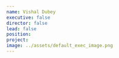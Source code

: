```yaml
---
name: Vishal Dubey
executive: false
director: false
lead: false
position:  
project:  
image: ../assets/default_exec_image.png
---
```

